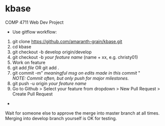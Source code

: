 # kbase
COMP 4711 Web Dev Project

- Use gitflow workflow:

1. git clone https://github.com/amaranth-grain/kbase.git
2. cd kbase
3. git checkout -b develop origin/develop
4. git checkout -b *your feature name* (name + xx, e.g. christy01)
5. Work on feature
6. git add *file* OR 
  git add .
7. git commit -m" *meaningful msg on edits made in this commit* "   
*NOTE:  Commit often, but only push for major milestones.*
8. git push -u origin *your feature name*
9. Go to Github > Select your feature from dropdown > New Pull Request > Create Pull Request
-
Wait for someone else to approve the merge into master branch at all times.  
Merging into develop branch yourself is OK for testing.
